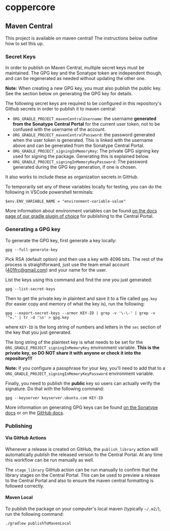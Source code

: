 # coppercore


## Maven Central
This project is available on maven central! The instructions below outline how to set this up.

### Secret Keys

In order to publish on Maven Central, multiple secret keys must be maintained. The GPG key and the Sonatype token are independent though, and can be regenerated as needed without updating the other one.

**Note:** When creating a new GPG key, you must also publish the public key. See the section below on generating the GPG key for details.

The following secret keys are required to be configured in this repository's Github secrets in order to publish it to maven central:
- `ORG_GRADLE_PROJECT_mavenCentralUsername`: the username **generated from the Sonatype Central Portal** for the current user token, not to be confused with the username of the account.
- `ORG_GRADLE_PROJECT_mavenCentralPassword`: the password generated when the user token is generated. This is linked with the username above and can be generated from the Sonatype Central Portal.
- `ORG_GRADLE_PROJECT_signingInMemoryKey`: The private GPG signing key used for signing the package. Generating this is explained below.
- `ORG_GRADLE_PROJECT_signingInMemoryKeyPassword`: The password generated during the GPG key generation, if one is chosen.

It also works to include these as organization secrets in GitHub.

To temporarily set any of these variables locally for testing, you can do the following in VSCode powershell terminals:
```
$env.ENV_VARIABLE_NAME = "environment-variable-value"
```

More information about environment variables can be found [on the docs page of our gradle plugin of choice](https://vanniktech.github.io/gradle-maven-publish-plugin/central/#secrets) for publishing to the Central Portal. 

### Generating a GPG key

To generate the GPG key, first generate a key locally:
```
gpg --full-generate-key
```

Pick RSA (default option) and then use a key with 4096 bits. The rest of the process is straightforward, just use the team email account (401frc@gmail.com) and your name for the user.

List the keys using this command and find the one you just generated:
```
gpg --list-secret-keys
```

Then to get the private key in plaintext and save it to a file called `gpg.key` (for easier copy and memory of what the key is), run the following:
```
gpg --export-secret-keys --armor KEY-ID | grep -v '\-\-' | grep -v '^=.' | tr -d '\n' > gpg.key
```
where `KEY-ID` is the long string of numbers and letters in the `sec` section of the key that you just generated.

The long string of the plaintext key is what needs to be set for the `ORG_GRADLE_PROJECT_signingInMemoryKey` environment variable. **This is the private key, so DO NOT share it with anyone or check it into the repository!!!**

**Note:** if you configure a passphrase for your key, you'll need to add that to a `ORG_GRADLE_PROJECT_signingInMemoryKeyPassword` environment variable.

Finally, you need to publish the **public** key so users can actually verify the signature. Do that with the following command:
```
gpg --keyserver keyserver.ubuntu.com KEY-ID
```

More information on generating GPG keys can be found [on the Sonatype docs](https://central.sonatype.org/publish/requirements/gpg/) or on the [GitHub docs](https://docs.github.com/en/authentication/managing-commit-signature-verification/generating-a-new-gpg-key).

### Publishing

#### Via GitHub Actions

Whenever a release is created on GitHub, the `publish_library` action will automatically publish the released version to the Central Portal. At any time this workflow can be run manually as well.

The `stage_library` GitHub action can be run manually to confirm that the library stages on the Central Portal. This can be used to preview a release to the Central Portal and also to ensure the maven central formatting is followed correctly.

#### Maven Local
To publish the package on your computer's local maven (typically `~/.m2/`), run the following command:
```
./gradlew publishToMavenLocal
```
